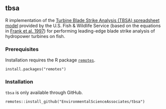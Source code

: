 ## tbsa

R implementation of the [Turbine Blade Strike Analysis (TBSA) spreadsheet model](https://www.fws.gov/northeast/fisheries/fishpassageengineering.html) provided by the U.S. Fish & Wildlife Service (based on the equations in [Frank et al. 1997](https://digital.library.unt.edu/ark:/67531/metadc690969/m2/1/high_res_d/563213.pdf)) for performing leading-edge blade strike analysis of hydropower turbines on fish.

### Prerequisites

Installation requires the R package [`remotes`](https://remotes.r-lib.org).

```
install.packages("remotes")
```

### Installation

`tbsa` is only available through GitHub.

```
remotes::install_github("EnvironmentalScienceAssociates/tbsa")
```
